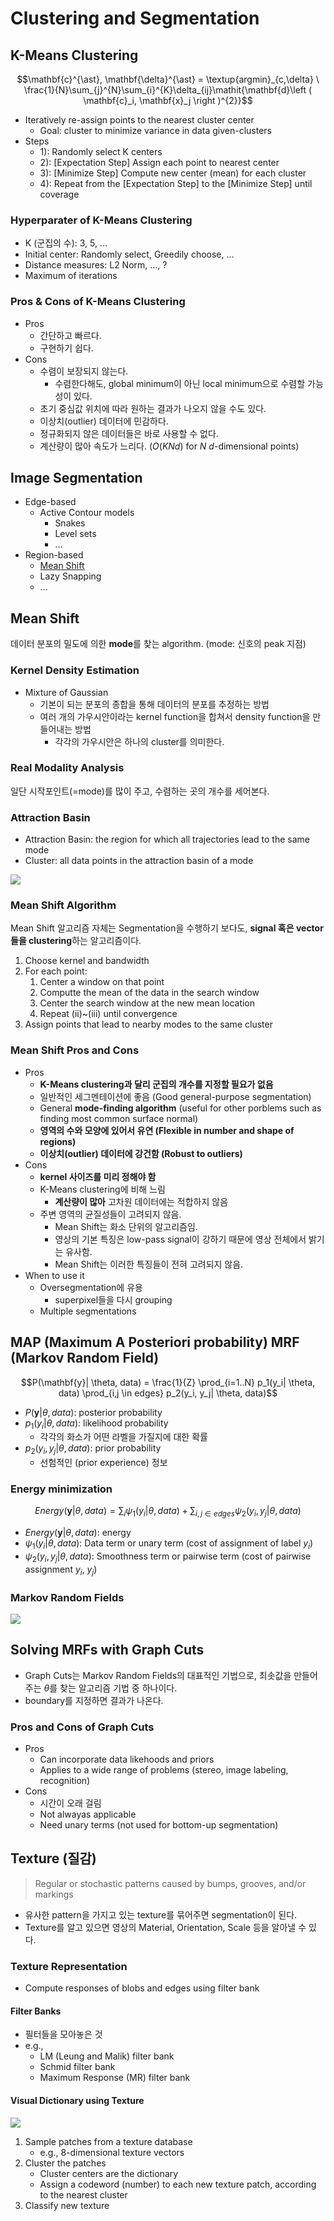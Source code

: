 # Clustering and Segmentation

## K-Means Clustering

$$\mathbf{c}^{\ast}, \mathbf{\delta}^{\ast} = \textup{argmin}_{c,\delta} \ \frac{1}{N}\sum_{j}^{N}\sum_{i}^{K}\delta_{ij}\mathit{\mathbf{d}\left (  \mathbf{c}_i, \mathbf{x}_j \right )^{2}}$$

- Iteratively re-assign points to the nearest cluster center
  - Goal: cluster to minimize variance in data given-clusters
- Steps
  - 1): Randomly select K centers
  - 2): [Expectation Step] Assign each point to nearest center
  - 3): [Minimize Step] Compute new center (mean) for each cluster
  - 4): Repeat from the [Expectation Step] to the [Minimize Step] until coverage

### Hyperparater of K-Means Clustering

- K (군집의 수): 3, 5, ...
- Initial center: Randomly select, Greedily choose, ...
- Distance measures: L2 Norm, ..., ?
- Maximum of iterations

### Pros & Cons of K-Means Clustering

- Pros
  - 간단하고 빠르다.
  - 구현하기 쉽다.
- Cons
  - 수렴이 보장되지 않는다.
    - 수렴한다해도, global minimum이 아닌 local minimum으로 수렴할 가능성이 있다.
  - 초기 중심값 위치에 따라 원하는 결과가 나오지 않을 수도 있다.
  - 이상치(outlier) 데이터에 민감하다.
  - 정규화되지 않은 데이터들은 바로 사용할 수 없다.
  - 계산량이 많아 속도가 느리다. ($O(KNd)$ for $N$ $d$-dimensional points)

## Image Segmentation

- Edge-based
  - Active Contour models
    - Snakes
    - Level sets
    - ...
- Region-based
  - [Mean Shift](#mean-shift)
  - Lazy Snapping
  - ...

## Mean Shift

데이터 분포의 밀도에 의한 **mode**를 찾는 algorithm. (mode: 신호의 peak 지점)

### Kernel Density Estimation

- Mixture of Gaussian
  - 기본이 되는 분포의 종합을 통해 데이터의 분포를 추정하는 방법
  - 여러 개의 가우시안이라는 kernel function을 합쳐서 density function을 만들어내는 방법
    - 각각의 가우시안은 하나의 cluster를 의미한다.

### Real Modality Analysis

일단 시작포인트(=mode)를 많이 주고, 수렴하는 곳의 개수를 세어본다.

### Attraction Basin

- Attraction Basin: the region for which all trajectories lead to the same mode
- Cluster: all data points in the attraction basin of a mode

![](img/attraction_basin.jpeg)

### Mean Shift Algorithm

Mean Shift 알고리즘 자체는 Segmentation을 수행하기 보다도, **signal 혹은 vector들을 clustering**하는 알고리즘이다.

1. Choose kernel and bandwidth
2. For each point:
   1. Center a window on that point
   2. Computte the mean of the data in the search window
   3. Center the search window at the new mean location
   4. Repeat (ii)~(iii) until convergence
3. Assign points that lead to nearby modes to the same cluster

### **Mean Shift Pros and Cons**

- Pros
  - **K-Means clustering과 달리 군집의 개수를 지정할 필요가 없음**
  - 일반적인 세그멘테이션에 좋음 (Good general-purpose segmentation)
  - General **mode-finding algorithm** (useful for other porblems such as finding most common surface normal)
  - **영역의 수와 모양에 있어서 유연 (Flexible in number and shape of regions)**
  - **이상치(outlier) 데이터에 강건함 (Robust to outliers)**
- Cons
  - **kernel 사이즈를 미리 정해야 함**
  - K-Means clustering에 비해 느림
    - **계산량이 많아** 고차원 데이터에는 적합하지 않음
  - 주변 영역의 균질성들이 고려되지 않음.
    - Mean Shift는 화소 단위의 알고리즘임.
    - 영상의 기본 특징은 low-pass signal이 강하기 때문에 영상 전체에서 밝기는 유사함.
    - Mean Shift는 이러한 특징들이 전혀 고려되지 않음.
- When to use it
  - Oversegmentation에 유용
    - superpixel들을 다시 grouping
  - Multiple segmentations

## MAP (Maximum A Posteriori probability) MRF (Markov Random Field)

$$P(\mathbf{y}| \theta, data) = \frac{1}{Z} \prod_{i=1..N} p_1(y_i| \theta, data) \prod_{i,j \in edges} p_2(y_i, y_j| \theta, data)$$

- $P(\mathbf{y}| \theta, data)$: posterior probability
- $p_1(y_i| \theta, data)$: likelihood probability
  - 각각의 화소가 어떤 라벨을 가질지에 대한 확률
- $p_2(y_i, y_j| \theta, data)$: prior probability
  - 선험적인 (prior experience) 정보

### Energy minimization

$$Energy(\mathbf{y}| \theta, data) = \sum_{i} \psi_1(y_i| \theta, data) + \sum_{i,j \in edges} \psi_2(y_i, y_j| \theta, data)$$

- $Energy(\mathbf{y}| \theta, data)$: energy
- $\psi_1(y_i| \theta, data)$: Data term or unary term (cost of assignment of label $y_i$)
- $\psi_2(y_i, y_j| \theta, data)$: Smoothness term or pairwise term (cost of pairwise assignment $y_i$, $y_j$)

### Markov Random Fields

![](img/MRF.jpeg)

## Solving MRFs with **Graph Cuts**

- Graph Cuts는 Markov Random Fields의 대표적인 기법으로, 최솟값을 만들어주는 $\theta$를 찾는 알고리즘 기법 중 하나이다.
- boundary를 지정하면 결과가 나온다.

### Pros and Cons of Graph Cuts

- Pros
  - Can incorporate data likehoods and priors
  - Applies to a wide range of problems (stereo, image labeling, recognition)
- Cons
  - 시간이 오래 걸림
  - Not alwayas applicable
  - Need unary terms (not used for bottom-up segmentation)

## Texture (질감)

> Regular or stochastic patterns caused by bumps, grooves, and/or markings

- 유사한 pattern을 가지고 있는 texture를 묶어주면 segmentation이 된다.
- Texture를 알고 있으면 영상의 Material, Orientation, Scale 등을 알아낼 수 있다.

### Texture Representation

- Compute responses of blobs and edges using filter bank

#### Filter Banks

- 필터들을 모아놓은 것
- e.g.,
  - LM (Leung and Malik) filter bank
  - Schmid filter bank
  - Maximum Response (MR) filter bank

#### Visual Dictionary using Texture

![](img/Texture_Representation.jpeg)

1. Sample patches from a texture database
   - e.g., 8-dimensional texture vectors
2. Cluster the patches
   - Cluster centers are the dictionary
   - Assign a codeword (number) to each new texture patch, according to the nearest cluster
3. Classify new texture
